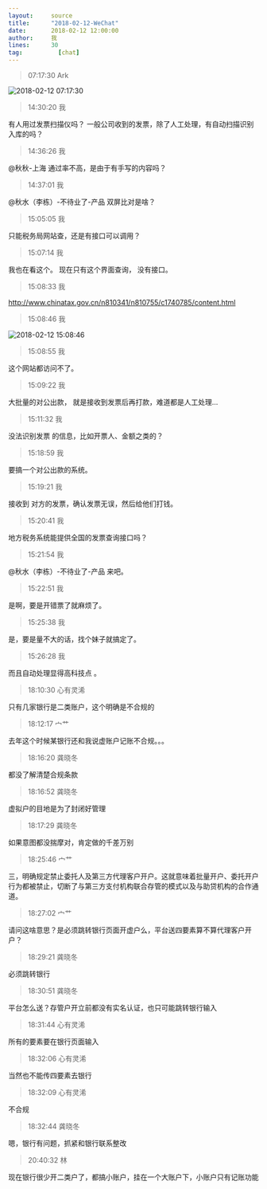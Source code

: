 ```yaml
---
layout:     source 
title:      "2018-02-12-WeChat"
date:       2018-02-12 12:00:00
author:     我
lines:      30 
tag:		  [chat]
---
```

> 07:17:30  Ark  
   
![2018-02-12 07:17:30](http://static.cocolian.org/img/201802/20180212_071730.png) 
   
> 14:30:20  我  
   
有人用过发票扫描仪吗？ 一般公司收到的发票，除了人工处理，有自动扫描识别入库的吗？  
   
> 14:36:26  我  
   
@秋秋-上海  通过率不高，是由于有手写的内容吗？   
   
> 14:37:01  我  
   
@秋水（李栋）-不待业了-产品  双屏比对是啥？   
   
> 15:05:05  我  
   
只能税务局网站查，还是有接口可以调用？  
   
> 15:07:14  我  
   
我也在看这个。 现在只有这个界面查询， 没有接口。   
   
> 15:08:33  我  
   
http://www.chinatax.gov.cn/n810341/n810755/c1740785/content.html  
   
> 15:08:46  我  
   
![2018-02-12 15:08:46](http://static.cocolian.org/img/201802/20180212_150846.png) 
   
> 15:08:55  我  
   
这个网站都访问不了。   
   
> 15:09:22  我  
   
大批量的对公出款， 就是接收到发票后再打款，难道都是人工处理...  
   
> 15:11:32  我  
   
没法识别发票 的信息，比如开票人、金额之类的？  
   
> 15:18:59  我  
   
要搞一个对公出款的系统。   
   
> 15:19:21  我  
   
接收到 对方的发票，确认发票无误，然后给他们打钱。   
   
> 15:20:41  我  
   
地方税务系统能提供全国的发票查询接口吗？   
   
> 15:21:54  我  
   
@秋水（李栋）-不待业了-产品  来吧。  
   
> 15:22:51  我  
   
是啊，要是开错票了就麻烦了。   
   
> 15:25:38  我  
   
是，要是量不大的话，找个妹子就搞定了。   
   
> 15:26:28  我  
   
而且自动处理显得高科技点 。   
   
> 18:10:30  心有灵浠  
   
只有几家银行是二类账户，这个明确是不合规的  
   
> 18:12:17  宀艹  
   
去年这个时候某银行还和我说虚账户记账不合规。。。  
   
> 18:16:20  龚晓冬  
   
都没了解清楚合规条款  
   
> 18:16:52  龚晓冬  
   
虚拟户的目地是为了封闭好管理  
   
> 18:17:29  龚晓冬  
   
如果意图都没揣摩对，肯定做的千差万别  
   
> 18:25:46  宀艹  
   
三，明确规定禁止委托人及第三方代理客户开户。这就意味着批量开户、委托开户行为都被禁止，切断了与第三方支付机构联合存管的模式以及与助贷机构的合作通道。  
   
> 18:27:02  宀艹  
   
请问这啥意思？是必须跳转银行页面开虚户么，平台送四要素算不算代理客户开户？  
   
> 18:29:21  龚晓冬  
   
必须跳转银行  
   
> 18:30:51  龚晓冬  
   
平台怎么送？存管户开立前都没有实名认证，也只可能跳转银行输入  
   
> 18:31:44  心有灵浠  
   
所有的要素要在银行页面输入  
   
> 18:32:06  心有灵浠  
   
当然也不能传四要素去银行  
   
> 18:32:09  心有灵浠  
   
不合规  
   
> 18:32:44  龚晓冬  
   
嗯，银行有问题，抓紧和银行联系整改  
   
> 20:40:32  林  
   
现在银行很少开二类户了，都搞小账户，挂在一个大账户下，小账户只有记账功能  
   
